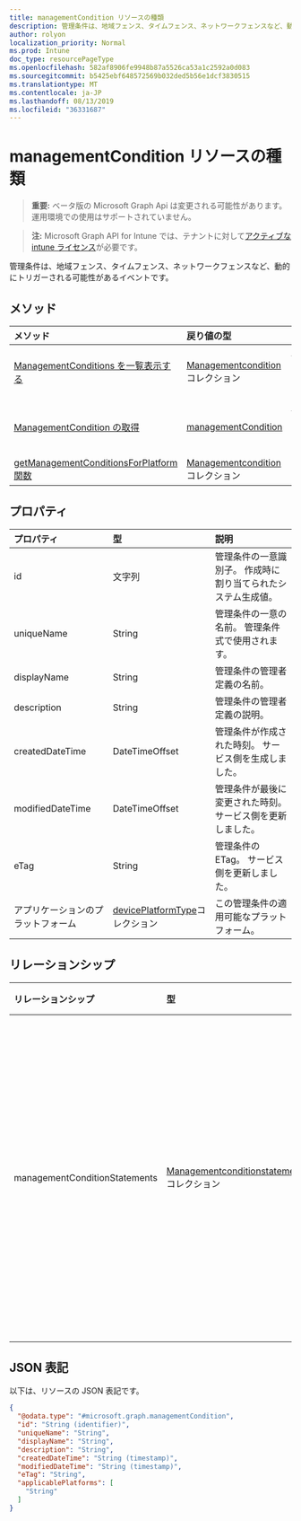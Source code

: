 ```yaml
---
title: managementCondition リソースの種類
description: 管理条件は、地域フェンス、タイムフェンス、ネットワークフェンスなど、動的にトリガーされる可能性があるイベントです。
author: rolyon
localization_priority: Normal
ms.prod: Intune
doc_type: resourcePageType
ms.openlocfilehash: 582af8906fe9948b87a5526ca53a1c2592a0d083
ms.sourcegitcommit: b5425ebf648572569b032ded5b56e1dcf3830515
ms.translationtype: MT
ms.contentlocale: ja-JP
ms.lasthandoff: 08/13/2019
ms.locfileid: "36331687"
---
```

# <a name="managementcondition-resource-type"></a>managementCondition リソースの種類

> **重要:** ベータ版の Microsoft Graph Api は変更される可能性があります。運用環境での使用はサポートされていません。

> **注:** Microsoft Graph API for Intune では、テナントに対して[アクティブな intune ライセンス](https://go.microsoft.com/fwlink/?linkid=839381)が必要です。

管理条件は、地域フェンス、タイムフェンス、ネットワークフェンスなど、動的にトリガーされる可能性があるイベントです。

## <a name="methods"></a>メソッド
|メソッド|戻り値の型|説明|
|:---|:---|:---|
|[ManagementConditions を一覧表示する](../api/intune-fencing-managementcondition-list.md)|[Managementcondition](../resources/intune-fencing-managementcondition.md)コレクション|[Managementcondition](../resources/intune-fencing-managementcondition.md)オブジェクトのプロパティとリレーションシップをリストします。|
|[ManagementCondition の取得](../api/intune-fencing-managementcondition-get.md)|[managementCondition](../resources/intune-fencing-managementcondition.md)|[Managementcondition](../resources/intune-fencing-managementcondition.md)オブジェクトのプロパティとリレーションシップを読み取ります。|
|[getManagementConditionsForPlatform 関数](../api/intune-fencing-managementcondition-getmanagementconditionsforplatform.md)|[Managementcondition](../resources/intune-fencing-managementcondition.md)コレクション|まだ文書化されていません|

## <a name="properties"></a>プロパティ
|プロパティ|型|説明|
|:---|:---|:---|
|id|文字列|管理条件の一意識別子。 作成時に割り当てられたシステム生成値。|
|uniqueName|String|管理条件の一意の名前。 管理条件式で使用されます。|
|displayName|String|管理条件の管理者定義の名前。|
|description|String|管理条件の管理者定義の説明。|
|createdDateTime|DateTimeOffset|管理条件が作成された時刻。 サービス側を生成しました。|
|modifiedDateTime|DateTimeOffset|管理条件が最後に変更された時刻。 サービス側を更新しました。|
|eTag|String|管理条件の ETag。 サービス側を更新しました。|
|アプリケーションのプラットフォーム|[devicePlatformType](../resources/intune-shared-deviceplatformtype.md)コレクション|この管理条件の適用可能なプラットフォーム。|

## <a name="relationships"></a>リレーションシップ
|リレーションシップ|型|説明|
|:---|:---|:---|
|managementConditionStatements|[Managementconditionstatement](../resources/intune-fencing-managementconditionstatement.md)コレクション|管理条件に関連付けられている管理条件ステートメント。|

## <a name="json-representation"></a>JSON 表記
以下は、リソースの JSON 表記です。
<!-- {
  "blockType": "resource",
  "keyProperty": "id",
  "@odata.type": "microsoft.graph.managementCondition"
}
-->
``` json
{
  "@odata.type": "#microsoft.graph.managementCondition",
  "id": "String (identifier)",
  "uniqueName": "String",
  "displayName": "String",
  "description": "String",
  "createdDateTime": "String (timestamp)",
  "modifiedDateTime": "String (timestamp)",
  "eTag": "String",
  "applicablePlatforms": [
    "String"
  ]
}
```



